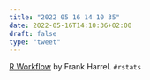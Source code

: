 ```yaml
---
title: "2022 05 16 14 10 35"
date: 2022-05-16T14:10:36+02:00
draft: false
type: "tweet"
---
```


[R Workflow](https://www.fharrell.com/post/rflow) by Frank Harrel. `#rstats`
